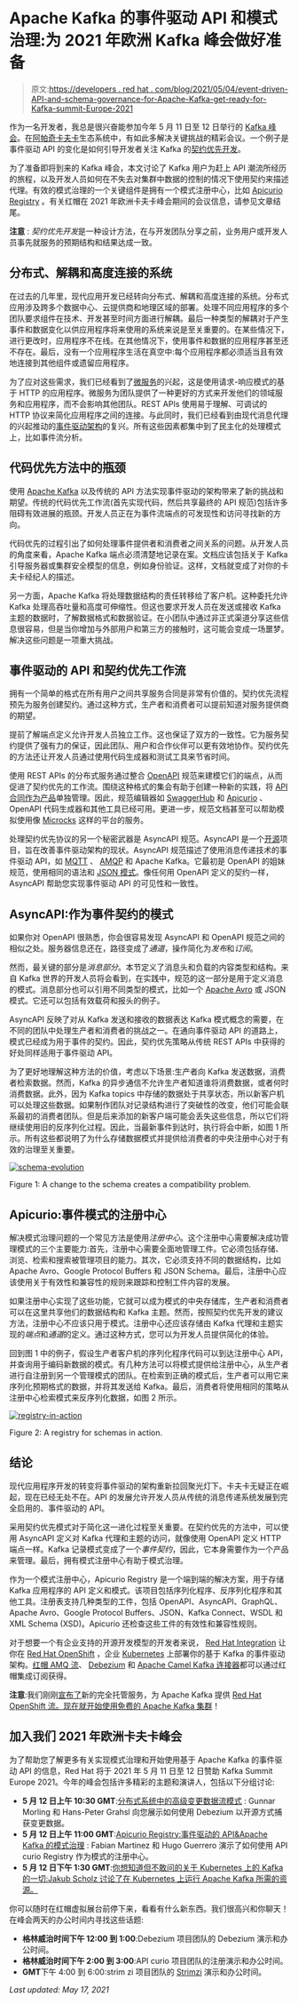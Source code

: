 # Apache Kafka 的事件驱动 API 和模式治理:为 2021 年欧洲 Kafka 峰会做好准备

> 原文:[https://developers . red hat . com/blog/2021/05/04/event-driven-API-and-schema-governance-for-Apache-Kafka-get-ready-for-Kafka-summit-Europe-2021](https://developers.redhat.com/blog/2021/05/04/event-driven-apis-and-schema-governance-for-apache-kafka-get-ready-for-kafka-summit-europe-2021)

作为一名开发者，我总是很兴奋能参加今年 5 月 11 日至 12 日举行的 [Kafka 峰会](https://www.kafka-summit.org/)。在[阿帕奇卡夫卡](https://kafka.apache.org/)生态系统中，有如此多解决关键挑战的精彩会议。一个例子是事件驱动 API 的变化是如何引导开发者关注 Kafka 的[契约优先开发](https://www.redhat.com/en/blog/achieving-promise-microservices-one-contract-time)。

为了准备即将到来的 Kafka 峰会，本文讨论了 Kafka 用户为赶上 API 潮流所经历的旅程，以及开发人员如何在不失去对集群中数据的控制的情况下使用契约来描述代理。有效的模式治理的一个关键组件是拥有一个模式注册中心，比如 [Apicurio Registry](/blog/2020/06/11/first-look-at-the-new-apicurio-registry-ui-and-operator/) 。有关红帽在 2021 年欧洲卡夫卡峰会期间的会议信息，请参见文章结尾。

**注意** : *契约优先开发*是一种设计方法，在与开发团队分享之前，业务用户或开发人员事先就服务的预期结构和结果达成一致。

## 分布式、解耦和高度连接的系统

在过去的几年里，现代应用开发已经转向分布式、解耦和高度连接的系统。分布式应用涉及跨多个数据中心、云提供商和地理区域的部署。处理不同应用程序的多个团队要求组件在技术、开发甚至时间方面进行解耦。最后一种类型的解耦对于产生事件和数据变化以供应用程序将来使用的系统来说是至关重要的。在某些情况下，进行更改时，应用程序不在线。在其他情况下，使用事件和数据的应用程序甚至还不存在。最后，没有一个应用程序生活在真空中:每个应用程序都必须适当且有效地连接到其他组件或遗留应用程序。

为了应对这些需求，我们已经看到了[微服务](/topics/microservices)的兴起，这是使用请求-响应模式的基于 HTTP 的应用程序。微服务为团队提供了一种更好的方式来开发他们的领域服务和应用程序，而不会影响其他团队。REST APIs 使用易于理解、可调试的 HTTP 协议来简化应用程序之间的连接。与此同时，我们已经看到由现代消息代理的兴起推动的[事件驱动架构](/topics/event-driven)的复兴。所有这些因素都集中到了民主化的处理模式上，比如事件流分析。

## 代码优先方法中的瓶颈

使用 [Apache Kafka](/topics/kafka-kubernetes) 以及传统的 API 方法实现事件驱动的架构带来了新的挑战和期望。传统的代码优先工作流(首先实现代码，然后共享最终的 API 规范)包括许多阻碍有效进展的瓶颈。开发人员正在为事件流端点的可发现性和访问寻找新的方向。

代码优先的过程引出了如何处理事件提供者和消费者之间关系的问题。从开发人员的角度来看，Apache Kafka 端点必须清楚地记录在案。文档应该包括关于 Kafka 引导服务器或集群安全模型的信息，例如身份验证。这样，文档就变成了对你的卡夫卡经纪人的描述。

另一方面，Apache Kafka 将处理数据结构的责任转移给了客户机。这种委托允许 Kafka 处理高吞吐量和高度可伸缩性。但这也要求开发人员在发送或接收 Kafka 主题的数据时，了解数据格式和数据验证。在小团队中通过非正式渠道分享这些信息很容易，但是当你增加与外部用户和第三方的接触时，这可能会变成一场噩梦。解决这些问题是一项重大挑战。

## 事件驱动的 API 和契约优先工作流

拥有一个简单的格式在所有用户之间共享服务合同是非常有价值的。契约优先流程预先为服务创建契约。通过这种方式，生产者和消费者可以提前知道对服务提供商的期望。

提前了解端点定义允许开发人员独立工作。这也保证了双方的一致性。它为服务契约提供了强有力的保证，因此团队、用户和合作伙伴可以更有效地协作。契约优先的方法还让开发人员通过使用代码生成器和测试工具来节省时间。

使用 REST APIs 的分布式服务通过整合 [OpenAPI](https://swagger.io/specification/) 规范来建模它们的端点，从而促进了契约优先的工作流。围绕这种格式的集会有助于创建一种新的实践，将 [API 合同作为产品](https://developers.redhat.com/blog/2019/12/03/apis-as-a-product-get-started-in-no-time/)单独管理。因此，规范编辑器如 [SwaggerHub](https://swagger.io/tools/swaggerhub/) 和 [Apicurio](/blog/tag/apicurio/) 、OpenAPI 代码生成器和其他工具已经可用。更进一步，规范文档甚至可以帮助模拟使用像 [Microcks](/blog/tag/microcks/) 这样的平台的服务。

处理契约优先协议的另一个秘密武器是 AsyncAPI 规范。AsyncAPI 是一个[开源](/topics/open-source)项目，旨在改善事件驱动架构的现状。AsyncAPI 规范描述了使用消息传递技术的事件驱动 API，如 [MQTT](/blog/2021/04/16/deploying-the-mosquitto-mqtt-message-broker-on-red-hat-openshift-part-1/) 、 [AMQP](/products/amq/overview) 和 Apache Kafka。它最初是 OpenAPI 的姐妹规范，使用相同的语法和 [JSON 模式](https://json-schema.org/)。像任何用 OpenAPI 定义的契约一样，AsyncAPI 帮助您实现事件驱动 API 的可见性和一致性。

## AsyncAPI:作为事件契约的模式

如果你对 OpenAPI 很熟悉，你会很容易发现 AsyncAPI 和 OpenAPI 规范之间的相似之处。服务器信息还在，路径变成了*通道*，操作简化为*发布*和*订阅*。

然而，最关键的部分是*消息部分*。本节定义了消息头和负载的内容类型和结构。来自 Kafka 世界的开发人员将会看到，在实践中，规范的这一部分是用于定义消息的模式。消息部分也可以引用不同类型的模式，比如一个 [Apache Avro](http://avro.apache.org/) 或 JSON 模式。它还可以包括有效载荷和报头的例子。

AsyncAPI 反映了对从 Kafka 发送和接收的数据表达 Kafka 模式概念的需要，在不同的团队中处理生产者和消费者的挑战之一。在通向事件驱动 API 的道路上，模式已经成为用于事件的契约。因此，契约优先策略从传统 REST APIs 中获得的好处同样适用于事件驱动 API。

为了更好地理解这种方法的价值，考虑以下场景:生产者向 Kafka 发送数据，消费者检索数据。然而，Kafka 的异步通信不允许生产者知道谁将消费数据，或者何时消费数据。此外，因为 Kafka topics 中存储的数据处于共享状态，所以新客户机可以处理这些数据。如果制作团队对记录结构进行了突破性的改变，他们可能会联系最初的消费者团队。但是后来添加的新客户端可能会丢失这些信息，所以它们将继续使用旧的反序列化过程。因此，当最新事件到达时，执行将会中断，如图 1 所示。所有这些都说明了为什么存储数据模式并提供给消费者的中央注册中心对于有效的治理至关重要。

[![](../Images/e839b905a7c94cabd87ce36cceb39b68.png "schema-evolution")](/sites/default/files/blog/2021/04/schema-evolution.png)

Figure 1: A change to the schema creates a compatibility problem.

## Apicurio:事件模式的注册中心

解决模式治理问题的一个常见方法是使用*注册中心*。这个注册中心需要解决成功管理模式的三个主要能力:首先，注册中心需要全面地管理工件。它必须包括存储、浏览、检索和搜索被管理项目的能力。其次，它必须支持不同的数据结构，比如 Apache Avro、Google Protocol Buffers 和 JSON Schema。最后，注册中心应该使用关于有效性和兼容性的规则来跟踪和控制工件内容的发展。

如果注册中心实现了这些功能，它就可以成为模式的中央存储库，生产者和消费者可以在这里共享他们的数据结构和 Kafka 主题。然而，按照契约优先开发的建议方法，注册中心不应该只用于模式。注册中心还应该存储由 Kafka 代理和主题实现的*端点*和*通道*的定义。通过这种方式，您可以为开发人员提供简化的体验。

回到图 1 中的例子，假设生产者客户机的序列化程序代码可以到达注册中心 API，并查询用于编码新数据的模式。有几种方法可以将模式提供给注册中心，从生产者进行自注册到另一个管理模式的团队。在检索到正确的模式后，生产者可以用它来序列化预期格式的数据，并将其发送给 Kafka。最后，消费者将使用相同的策略从注册中心检索模式来反序列化数据，如图 2 所示。

[![](../Images/c8a2e230286335c92009f616ca8f16f5.png "registry-in-action")](/sites/default/files/blog/2021/04/registry-in-action.png)

Figure 2: A registry for schemas in action.

## 结论

现代应用程序开发的转变将事件驱动的架构重新拉回聚光灯下。卡夫卡无疑正在崛起，现在已经无处不在。API 的发展允许开发人员从传统的消息传递系统发展到完全启用的、事件驱动的 API。

采用契约优先模式对于简化这一进化过程至关重要。在契约优先的方法中，可以使用 AsyncAPI 定义对 Kafka 代理和主题的访问，就像使用 OpenAPI 定义 HTTP 端点一样。Kafka 记录模式变成了一个*事件契约*，因此，它本身需要作为一个产品来管理。最后，拥有模式注册中心有助于模式治理。

作为一个模式注册中心，Apicurio Registry 是一个端到端的解决方案，用于存储 Kafka 应用程序的 API 定义和模式。该项目包括序列化程序、反序列化程序和其他工具。注册表支持几种类型的工件，包括 OpenAPI、AsyncAPI、GraphQL、Apache Avro、Google Protocol Buffers、JSON、Kafka Connect、WSDL 和 XML Schema (XSD)。Apicurio 还检查这些工件的有效性和兼容性规则。

对于想要一个有企业支持的开源开发模型的开发者来说， [Red Hat Integration](/integration) 让你在 [Red Hat OpenShift](/products/openshift/overview) ，企业 [Kubernetes](/topics/kubernetes) 上部署你的基于 Kafka 的事件驱动架构。[红帽 AMQ 流](/products/amq/overview)、 [Debezium](https://debezium.io/) 和 [Apache Camel Kafka 连接器](https://camel.apache.org/camel-kafka-connector/latest/)都可以通过红帽集成订阅获得。

**注意**:我们刚刚[宣布了](https://www.redhat.com/en/blog/introducing-red-hat-openshift-streams-apache-kafka)新的完全托管服务，为 Apache Kafka 提供 [Red Hat OpenShift 流。现在就开始使用免费的 Apache Kafka 集群](/products/rhosak/overview)！

## 加入我们 2021 年欧洲卡夫卡峰会

为了帮助您了解更多有关实现模式治理和开始使用基于 Apache Kafka 的事件驱动 API 的信息，Red Hat 将于 2021 年 5 月 11 日至 12 日赞助 Kafka Summit Europe 2021。今年的峰会包括许多精彩的主题和演讲人，包括以下分组讨论:

*   **5 月 12 日上午 10:30 GMT**:[分布式系统中的高级变更数据流模式](https://www.kafka-summit.org/sessions/advanced-change-data-streaming-patterns-in-distributed-systems) : Gunnar Morling 和 Hans-Peter Grahsl 向您展示如何使用 Debezium 以开源方式捕获变更数据。
*   **5 月 12 日上午 11:00 GMT**:[Apicurio Registry:事件驱动的 API&Apache Kafka 的模式治理](https://www.kafka-summit.org/sessions/apicurio-registry-event-driven-apis-and-schema-governance-for-apache-kafka) : Fabian Martinez 和 Hugo Guerrero 演示了如何使用 API curio Registry 作为模式的注册中心。
*   **5 月 12 日下午 1:30 GMT**:[你想知道但不敢问的关于 Kubernetes 上的 Kafka 的一切:Jakub Scholz 讨论了在 Kubernetes 上运行 Apache Kafka 所需的资源。](https://www.kafka-summit.org/sessions/everything-you-ever-needed-to-know-about-kafka-on-kubernetes-but-were-afraid)

你可以随时在红帽虚拟展台前停下来，看看有什么新东西。我们很高兴和你聊天！在峰会两天的办公时间内寻找这些话题:

*   **格林威治时间下午 12:00 到 1:00**:Debezium 项目团队的 Debezium 演示和办公时间。
*   **格林威治时间下午 2:00 到 3:00**:API curio 项目团队的注册演示和办公时间。
*   **GMT**下午 4:00 到 6:00:strim zi 项目团队的 [Strimzi](https://strimzi.io/) 演示和办公时间。

*Last updated: May 17, 2021*